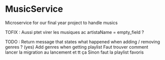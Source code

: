 # MusicService
Microservice for our final year project to handle musics

TOFIX :
Aussi ptet virer les musiques ac artistaName = empty_field ?


TODO :
Return message that states what happened when adding / removing genres ? (yes)
Add genres when getting playlist
Faut trouver comment lancer la migration au lancement et tt ça
Sinon faut la playlist favoris